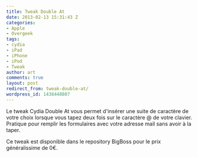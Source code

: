 ```yaml
---
title: Tweak Double At
date: 2013-02-13 15:31:43 Z
categories:
- Apple
- Overgeek
tags:
- cydia
- iPad
- iPhone
- iPod
- Tweak
author: art
comments: true
layout: post
redirect_from: tweak-double-at/
wordpress_id: 1438448807
---
```


Le tweak Cydia Double At vous permet d'insérer une suite de caractère de votre choix lorsque vous tapez deux fois sur le caractère @ de votre clavier. Pratique pour remplir les formulaires avec votre adresse mail sans avoir à la taper.

Ce tweak est disponible dans le repository BigBoss pour le prix généralissime de 0€.
